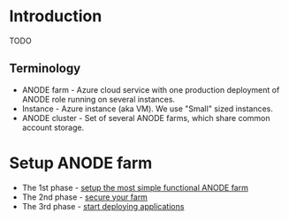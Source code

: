 # Introduction

TODO

## Terminology

* ANODE farm - Azure cloud service with one production deployment of ANODE role running on several instances.
* Instance - Azure instance (aka VM). We use "Small" sized instances.
* ANODE cluster - Set of several ANODE farms, which share common account storage.

# Setup ANODE farm

* The 1st phase - [setup the most simple functional ANODE farm](https://github.com/anodejs/anodejs/blob/master/docs/SIMPLE_SETUP.md)
* The 2nd phase - [secure your farm](https://github.com/anodejs/anodejs/blob/master/docs/SECURITY_SETUP.md)
* The 3rd phase - [start deploying applications](https://github.com/anodejs/anodejs/blob/master/docs/APPREPO_SETUP.md)